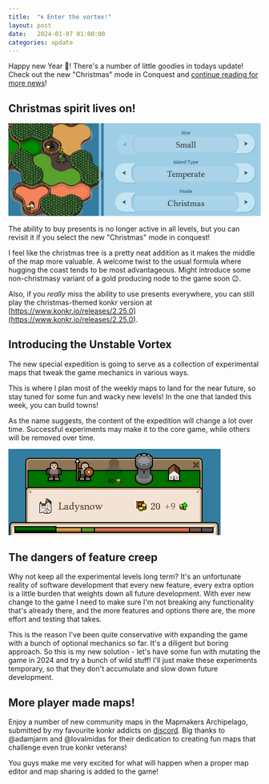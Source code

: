 ```yaml
---
title:  "🌀 Enter the vortex!"
layout: post
date:   2024-01-07 01:00:00
categories: update
---
```


Happy new Year 🎉! There's a number of little goodies in todays update! Check out the new "Christmas" mode in Conquest and [continue reading for more news](/update/2024/01/07/vortex.html)!

<!-- excerpt-end -->

## Christmas spirit lives on!

<img src="/img/blog/xmas-mode.png"/>

The ability to buy presents is no longer active in all levels, but you can revisit it if you select the new "Christmas" mode in conquest!

I feel like the christmas tree is a pretty neat addition as it makes the middle of the map more valuable. 
A welcome twist to the usual formula where hugging the coast tends to be most advantageous. Might introduce some non-christmasy variant of a gold producing node to the game soon 😉.

Also, if you *really* miss the ability to use presents everywhere, you can still play the christmas-themed konkr version at [https://www.konkr.io/releases/2.25.0](https://www.konkr.io/releases/2.25.0).

## Introducing the Unstable Vortex

The new special expedition is going to serve as a collection of experimental maps that tweak the game mechanics in various ways.

This is where I plan most of the weekly maps to land for the near future, so stay tuned for some fun and wacky new levels!
In the one that landed this week, you can build towns!

As the name suggests, the content of the expedition will change a lot over time. Successful experiments may make it to the core game, while others will be removed over time.

<img src="/img/blog/buy-towns.png"/>

## The dangers of feature creep

Why not keep all the experimental levels long term? It's an unfortunate reality of software development that every new feature, 
every extra option is a little burden that weights down all future development. With ever new change to the game I need 
to make sure I'm not breaking any functionality that's already there, and the more features and options there are,
the more effort and testing that takes.

This is the reason I've been quite conservative with expanding the game with a bunch of optional mechanics so far. It's a diligent but boring approach.
So this is my new solution - let's have some fun with mutating the game in 2024 and try a bunch of wild stuff! I'll just
make these experiments temporary, so that they don't accumulate and slow down future development.

## More player made maps!

Enjoy a number of new community maps in the Mapmakers Archipelago, submitted by my favourite konkr addicts on [discord](https://discord.com/invite/C9HucB9arH). 
Big thanks to @adamjarm and @lovalmidas for their dedication to creating fun maps that challenge even true konkr veterans!

You guys make me very excited for what will happen when a proper map editor and map sharing is added to the game!





